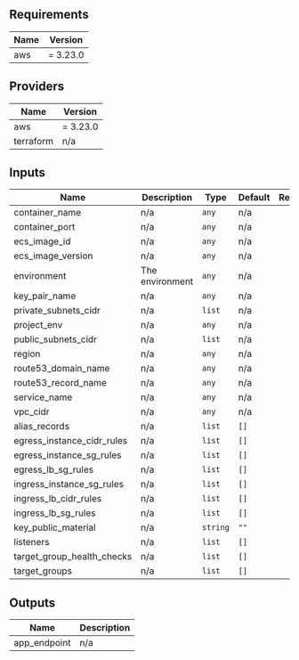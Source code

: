## Requirements

| Name | Version |
|------|---------|
| aws | = 3.23.0 |

## Providers

| Name | Version |
|------|---------|
| aws | = 3.23.0 |
| terraform | n/a |

## Inputs

| Name | Description | Type | Default | Required |
|------|-------------|------|---------|:--------:|
| container\_name | n/a | `any` | n/a | yes |
| container\_port | n/a | `any` | n/a | yes |
| ecs\_image\_id | n/a | `any` | n/a | yes |
| ecs\_image\_version | n/a | `any` | n/a | yes |
| environment | The environment | `any` | n/a | yes |
| key\_pair\_name | n/a | `any` | n/a | yes |
| private\_subnets\_cidr | n/a | `list` | n/a | yes |
| project\_env | n/a | `any` | n/a | yes |
| public\_subnets\_cidr | n/a | `list` | n/a | yes |
| region | n/a | `any` | n/a | yes |
| route53\_domain\_name | n/a | `any` | n/a | yes |
| route53\_record\_name | n/a | `any` | n/a | yes |
| service\_name | n/a | `any` | n/a | yes |
| vpc\_cidr | n/a | `any` | n/a | yes |
| alias\_records | n/a | `list` | `[]` | no |
| egress\_instance\_cidr\_rules | n/a | `list` | `[]` | no |
| egress\_instance\_sg\_rules | n/a | `list` | `[]` | no |
| egress\_lb\_sg\_rules | n/a | `list` | `[]` | no |
| ingress\_instance\_sg\_rules | n/a | `list` | `[]` | no |
| ingress\_lb\_cidr\_rules | n/a | `list` | `[]` | no |
| ingress\_lb\_sg\_rules | n/a | `list` | `[]` | no |
| key\_public\_material | n/a | `string` | `""` | no |
| listeners | n/a | `list` | `[]` | no |
| target\_group\_health\_checks | n/a | `list` | `[]` | no |
| target\_groups | n/a | `list` | `[]` | no |

## Outputs

| Name | Description |
|------|-------------|
| app\_endpoint | n/a |
